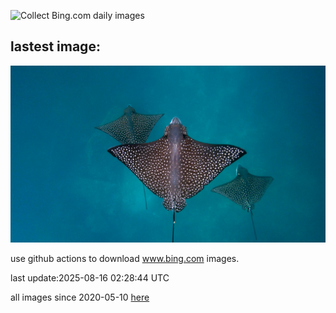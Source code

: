 ![Collect Bing.com daily images](https://github.com/counter2015/bing-daily-images/workflows/Collect%20Bing.com%20daily%20images/badge.svg)
## lastest image:
![](images/img.jpg)

use github actions to download www.bing.com images.

last update:2025-08-16 02:28:44 UTC

all images since 2020-05-10 [here](https://github.com/counter2015/bing-daily-images/tree/master/images) 
